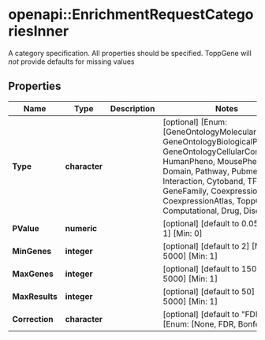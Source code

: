 # openapi::EnrichmentRequestCategoriesInner

A category specification. All properties should be specified. ToppGene will *not* provide defaults for missing values

## Properties
Name | Type | Description | Notes
------------ | ------------- | ------------- | -------------
**Type** | **character** |  | [optional] [Enum: [GeneOntologyMolecularFunction, GeneOntologyBiologicalProcess, GeneOntologyCellularComponent, HumanPheno, MousePheno, Domain, Pathway, Pubmed, Interaction, Cytoband, TFBS, GeneFamily, Coexpression, CoexpressionAtlas, ToppCell, Computational, Drug, Disease]] 
**PValue** | **numeric** |  | [optional] [default to 0.05] [Max: 1] [Min: 0] 
**MinGenes** | **integer** |  | [optional] [default to 2] [Max: 5000] [Min: 1] 
**MaxGenes** | **integer** |  | [optional] [default to 1500] [Max: 5000] [Min: 1] 
**MaxResults** | **integer** |  | [optional] [default to 50] [Max: 5000] [Min: 1] 
**Correction** | **character** |  | [optional] [default to &quot;FDR&quot;] [Enum: [None, FDR, Bonferroni]] 


